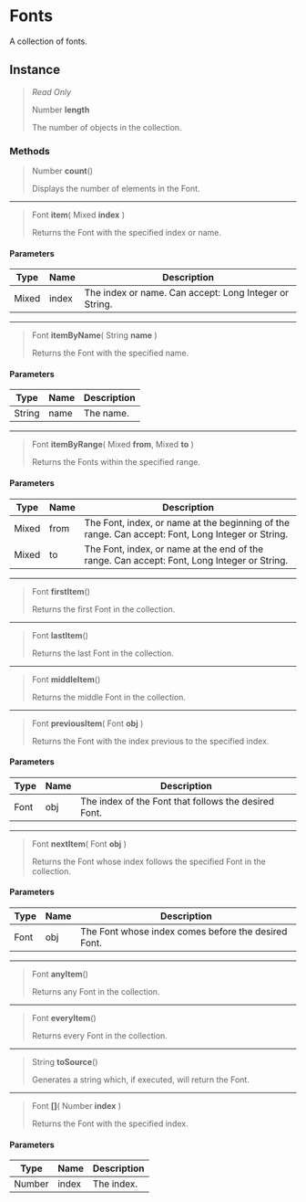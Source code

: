 # Fonts
A collection of fonts.

## Instance
> *Read Only* 
> 
> Number **length** 
>
> The number of objects in the collection.

### Methods
> Number **count**()
> 
> Displays the number of elements in the Font.
*** 
> Font **item**( Mixed **index** )
> 
> Returns the Font with the specified index or name.
#### Parameters
| Type | Name | Description |
|---|---|---|
| Mixed | index | The index or name. Can accept: Long Integer or String. |

*** 
> Font **itemByName**( String **name** )
> 
> Returns the Font with the specified name.
#### Parameters
| Type | Name | Description |
|---|---|---|
| String | name | The name. |

*** 
> Font **itemByRange**( Mixed **from**, Mixed **to** )
> 
> Returns the Fonts within the specified range.
#### Parameters
| Type | Name | Description |
|---|---|---|
| Mixed | from | The Font, index, or name at the beginning of the range. Can accept: Font, Long Integer or String. |
| Mixed | to | The Font, index, or name at the end of the range. Can accept: Font, Long Integer or String. |

*** 
> Font **firstItem**()
> 
> Returns the first Font in the collection.
*** 
> Font **lastItem**()
> 
> Returns the last Font in the collection.
*** 
> Font **middleItem**()
> 
> Returns the middle Font in the collection.
*** 
> Font **previousItem**( Font **obj** )
> 
> Returns the Font with the index previous to the specified index.
#### Parameters
| Type | Name | Description |
|---|---|---|
| Font | obj | The index of the Font that follows the desired Font. |

*** 
> Font **nextItem**( Font **obj** )
> 
> Returns the Font whose index follows the specified Font in the collection.
#### Parameters
| Type | Name | Description |
|---|---|---|
| Font | obj | The Font whose index comes before the desired Font. |

*** 
> Font **anyItem**()
> 
> Returns any Font in the collection.
*** 
> Font **everyItem**()
> 
> Returns every Font in the collection.
*** 
> String **toSource**()
> 
> Generates a string which, if executed, will return the Font.
*** 
> Font **[]**( Number **index** )
> 
> Returns the Font with the specified index.
#### Parameters
| Type | Name | Description |
|---|---|---|
| Number | index | The index. |


